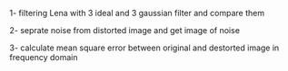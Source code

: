 1- filtering Lena with 3 ideal and 3 gaussian filter and compare them

2- seprate noise from distorted image and get image of noise

3- calculate mean square error between original and destorted image in frequency domain
